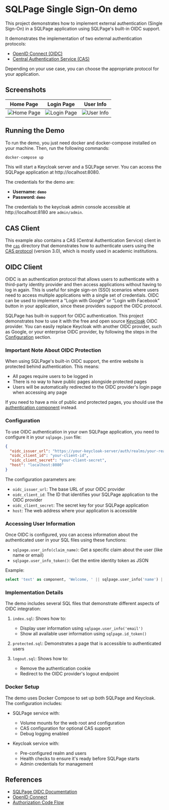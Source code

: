 # SQLPage Single Sign-On demo

This project demonstrates how to implement 
external authentication (Single Sign-On) in a SQLPage application using SQLPage's built-in OIDC support.

It demonstrates the implementation of two external authentication protocols:
- [OpenID Connect (OIDC)](https://openid.net/connect/)
- [Central Authentication Service (CAS)](https://apereo.github.io/cas/)

Depending on your use case, you can choose the appropriate protocol for your application.

## Screenshots

| Home Page | Login Page | User Info |
| --- | --- | --- |
| ![Home Page](assets/homepage.png) | ![Login Page](assets/login_page.png) | ![User Info](assets/logged_in.png) |

## Running the Demo

To run the demo, you just need docker and docker-compose installed on your machine. Then, run the following commands:

```bash
docker-compose up
```

This will start a Keycloak server and a SQLPage server. You can access the SQLPage application at http://localhost:8080.

The credentials for the demo are:
 - **Username: `demo`**
 - **Password: `demo`**

The credentials to the keycloak admin console accessible at http://localhost:8180 are `admin/admin`.

## CAS Client

This example also contains a CAS (Central Authentication Service) client
in the [`cas`](./cas) directory that demonstrates how to authenticate users using
the [CAS protocol](https://apereo.github.io/cas/) (version 3.0), which is mostly used in academic institutions.

## OIDC Client

OIDC is an authentication protocol that allows users to authenticate with a third-party identity provider and then access applications without having to log in again. This is useful for single sign-on (SSO) scenarios where users need to access multiple applications with a single set of credentials.
OIDC can be used to implement a "Login with Google" or "Login with Facebook" button in your application, since these providers support the OIDC protocol.

SQLPage has built-in support for OIDC authentication. This project demonstrates how to use it with the free and open source [Keycloak](https://www.keycloak.org/) OIDC provider.
You can easily replace Keycloak with another OIDC provider, such as Google, or your enterprise OIDC provider, by following the steps in the [Configuration](#configuration) section.

### Important Note About OIDC Protection

When using SQLPage's built-in OIDC support, the entire website is protected behind authentication. This means:
- All pages require users to be logged in
- There is no way to have public pages alongside protected pages
- Users will be automatically redirected to the OIDC provider's login page when accessing any page

If you need to have a mix of public and protected pages, you should use the [authentication component](/component.sql?component=authentication) instead.

### Configuration

To use OIDC authentication in your own SQLPage application, 
you need to configure it in your `sqlpage.json` file:

```json
{
  "oidc_issuer_url": "https://your-keycloak-server/auth/realms/your-realm",
  "oidc_client_id": "your-client-id",
  "oidc_client_secret": "your-client-secret",
  "host": "localhost:8080"
}
```

The configuration parameters are:
- `oidc_issuer_url`: The base URL of your OIDC provider
- `oidc_client_id`: The ID that identifies your SQLPage application to the OIDC provider
- `oidc_client_secret`: The secret key for your SQLPage application
- `host`: The web address where your application is accessible

### Accessing User Information

Once OIDC is configured, you can access information about the authenticated user in your SQL files using these functions:

- `sqlpage.user_info(claim_name)`: Get a specific claim about the user (like name or email)
- `sqlpage.user_info_token()`: Get the entire identity token as JSON

Example:
```sql
select 'text' as component, 'Welcome, ' || sqlpage.user_info('name') || '!' as contents_md;
```

### Implementation Details

The demo includes several SQL files that demonstrate different aspects of OIDC integration:

1. `index.sql`: Shows how to:
   - Display user information using `sqlpage.user_info('email')`
   - Show all available user information using `sqlpage.id_token()`

2. `protected.sql`: Demonstrates a page that is accessible to authenticated users

3. `logout.sql`: Shows how to:
   - Remove the authentication cookie
   - Redirect to the OIDC provider's logout endpoint

### Docker Setup

The demo uses Docker Compose to set up both SQLPage and Keycloak. The configuration includes:

- SQLPage service with:
  - Volume mounts for the web root and configuration
  - CAS configuration for optional CAS support
  - Debug logging enabled

- Keycloak service with:
  - Pre-configured realm and users
  - Health checks to ensure it's ready before SQLPage starts
  - Admin credentials for management

## References

- [SQLPage OIDC Documentation](https://sql-page.com/sso)
- [OpenID Connect](https://openid.net/connect/)
- [Authorization Code Flow](https://openid.net/specs/openid-connect-core-1_0.html#CodeFlowAuth)

